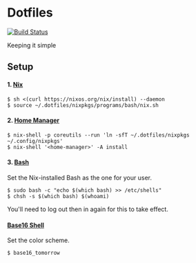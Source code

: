 # Dotfiles

[![Build Status](https://travis-ci.org/bradparker/dotfiles.svg?branch=master)](https://travis-ci.org/bradparker/dotfiles)

Keeping it simple

## Setup

#### 1. [Nix](https://nixos.org/nix/)

```
$ sh <(curl https://nixos.org/nix/install) --daemon
$ source ~/.dotfiles/nixpkgs/programs/bash/nix.sh
```

#### 2. [Home Manager](https://github.com/rycee/home-manager)

```
$ nix-shell -p coreutils --run 'ln -sfT ~/.dotfiles/nixpkgs ~/.config/nixpkgs'
$ nix-shell '<home-manager>' -A install
```

#### 3. [Bash](https://www.gnu.org/software/bash/)

Set the Nix-installed Bash as the one for your user.

```
$ sudo bash -c "echo $(which bash) >> /etc/shells"
$ chsh -s $(which bash) $(whoami)
```

You'll need to log out then in again for this to take effect.

#### [Base16 Shell](https://github.com/chriskempson/base16-shell)

Set the color scheme.

```
$ base16_tomorrow
```
